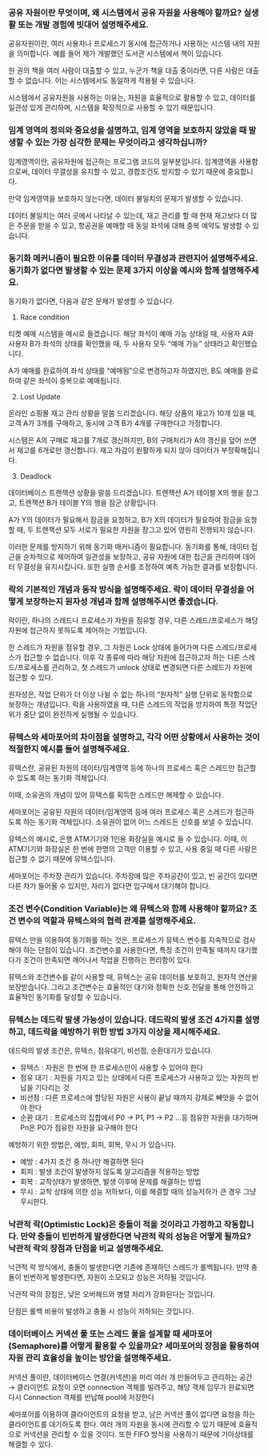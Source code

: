 ### 공유 자원이란 무엇이며, 왜 시스템에서 공유 자원을 사용해야 할까요? 실생활 또는 개발 경험에 빗대어 설명해주세요.

공유자원이란, 여러 사용자나 프로세스가 동시에 접근하거나 사용하는 시스템 내의 자원을 의미합니다. 예를 들어 제가 개발했던 도서관 시스템에서 책이 있습니다.

한 권의 책을 여러 사람이 대출할 수 있고, 누군가 책을 대출 중이라면, 다른 사람은 대출할 수 없습니다. 이는 시스템에서도 동일하게 적용될 수 있습니다.

시스템에서 공유자원을 사용하는 이유는, 자원을 효율적으로 활용할 수 있고, 데이터를 일관성 있게 관리하며, 시스템을 확장적으로 사용할 수 있기 때문입니다.

### 임계 영역의 정의와 중요성을 설명하고, 임계 영역을 보호하지 않았을 때 발생할 수 있는 가장 심각한 문제는 무엇이라고 생각하십니까?

임계영역이란, 공유자원에 접근하는 프로그램 코드의 일부분입니다. 임계영역을 사용함으로써, 데이터 무결성을 유지할 수 있고, 경합조건도 방지할 수 있기 때문에 중요합니다.

만약 임계영역을 보호하지 않는다면, 데이터 불일치의 문제가 발생할 수 있습니다.

데이터 불일치는 여러 곳에서 나타날 수 있는데, 재고 관리를 할 때 현재 재고보다 더 많은 주문을 받을 수 있고, 항공권을 예매할 때 동일 좌석에 대해 중복 예약도 발생할 수 있습니다. 

### 동기화 메커니즘이 필요한 이유를 데이터 무결성과 관련지어 설명해주세요. 동기화가 없다면 발생할 수 있는 문제 3가지 이상을 예시와 함께 설명해주세요.

동기화가 없다면, 다음과 같은 문제가 발생할 수 있습니다.

1. Race condition 

티켓 예매 시스템을 예시로 들겠습니다. 해당 좌석이 예매 가능 상태일 때, 사용자 A와 사용자 B가 좌석의 상태를 확인했을 때, 두 사용자 모두 “예매 가능” 상태라고 확인했습니다. 

A가 예매를 완료하여 좌석 상태를 “예매됨”으로 변경하고자 하였지만, B도 예매를 완료하여 같은 좌석이 중복으로 예매됩니다.

2.  Lost Update

온라인 쇼핑몰 재고 관리 상황을 말씀 드리겠습니다. 해당 상품의 재고가 10개 있을 때, 고객 A가 3개를 구매하고, 동시에 고객 B가 4개를 구매한다고 가정합니다. 

시스템은 A의 구매로 재고를 7개로 갱신하지만, B의 구매처리가 A의 갱신을 덮어 쓰면서 재고를 6개로만 갱신합니다. 재고 차감이 원활하게 되지 않아 데이터가 부정확해집니다. 

3. Deadlock

데이터베이스 트랜잭션 상황을 말씀 드리겠습니다. 트랜잭션 A가 테이블 X의 행을 잠그고, 트랜잭션 B가 테이블 Y의 행을 잠군 상황입니다.

A가 Y의 데이터가 필요해서 잠금을 요청하고, B가 X의 데이터가 필요하여 잠금을 요청할 때, 두 트랜잭션 모두 서로가 필요한 자원을 잠그고 있어 영원히 진행되지 않습니다. 

이러한 문제를 방지하기 위해 동기화 매커니즘이 필요합니다. 동기화를 통해, 데이터 접근을 순차적으로 제어하여 일관성을 보장하고, 공유 자원에 대한 접근을 관리하며 데이터 무결성을 유지시킵니다. 또한 실행 순서를 조정하여 예측 가능한 결과를 보장합니다. 

### 락의 기본적인 개념과 동작 방식을 설명해주세요. 락이 데이터 무결성을 어떻게 보장하는지 원자성 개념과 함께 설명해주시면 좋겠습니다.

락이란, 하나의 스레드나 프로세스가 자원을 점유할 경우, 다른 스레드/프로세스가 해당 자원에 접근하지 못하도록 제어하는 기법입니다. 

한 스레드가 자원을 점유할 경우, 그 자원은 Lock 상태에 들어가며 다른 스레드/프로세스가 접근할 수 없습니다. 이후 각 종류에 따라 해당 자원에 접근하고자 하는 다른 스레드/프로세스를 관리하고, 첫 스레드가 unlock 상태로 변경되면 다른 스레드가 자원에 접근할 수 있다.

원자성은, 작업 단위가 더 이상 나뉠 수 없는 하나의 “원자적” 실행 단위로 동작함으로 보장하는 개념입니다. 락을 사용하였을 때, 다른 스레드의 작업을 방지하여 특정 작업단위가 중단 없이 완전하게 실행될 수 있습니다. 

### 뮤텍스와 세마포어의 차이점을 설명하고, 각각 어떤 상황에서 사용하는 것이 적절한지 예시를 들어 설명해주세요.

뮤텍스란, 공유된 자원의 데이터/임계영역 등에 하나의 프로세스 혹은 스레드만 접근할 수 있도록 하는 동기화 객체입니다. 

이때, 소유권의 개념이 있어 뮤텍스를 획득한 스레드만 해제할 수 있습니다. 

세마포어는 공유된 자원의 데이터/임계영역 등에 여러 프로세스 혹은 스레드가 접근하도록 하는 동기화 객체입니다. 소유권이 없어 어느 스레드든 신호를 보낼 수 있습니다. 

뮤텍스의 예시로, 은행 ATM기기와 1인용 화장실을 예시로 들 수 있습니다. 이때, 이 ATM기기와 화장실은 한 번에 한명의 고객만 이용할 수 있고, 사용 중일 때 다른 사람은 접근할 수 없기 때문에 뮤텍스입니다.

세마포어는 주차장 관리가 있습니다. 주차장에 많은 주차공간이 있고, 빈 공간이 있다면 다른 차가 들어올 수 있지만, 자리가 없다면 입구에서 대기해야 합니다. 

### 조건 변수(Condition Variable)는 왜 뮤텍스와 함께 사용해야 할까요? 조건 변수의 역할과 뮤텍스와의 협력 관계를 설명해주세요.

뮤텍스 만을 이용하여 동기화를 하는 것은, 프로세스가 뮤텍스 변수를 지속적으로 검사해야 하는 단점이 있습니다. 조건변수를 사용한다면, 특정 조건이 만족될 때까지 대기했다가 조건이 만족되면 깨어나서 작업을 진행하는 편리함이 있다. 

뮤텍스와 조건변수를 같이 사용할 때, 뮤텍스는 공유 데이터를 보호하고, 원자적 연산을 보장받습니다. 그리고 조건변수는 효율적인 대기와 정확한 신호 전달을 통해 안전하고 효율적인 동기화를 달성할 수 있습니다.

### 뮤텍스는 데드락 발생 가능성이 있습니다. 데드락의 발생 조건 4가지를 설명하고, 데드락을 예방하기 위한 방법 3가지 이상을 제시해주세요.

데드락의 발생 조건은, 뮤텍스, 점유대기, 비선점, 순환대기가 있습니다. 

- 뮤텍스 : 자원은 한 번에 한 프로세스만이 사용할 수 있어야 한다
- 점유 대기 : 자원을 가지고 있는 상태에서 다른 프로세스가 사용하고 있는 자원의 반납을 기다리는 것
- 비선점 : 다른 프로세스에 할당된 자원은 사용이 끝날 때까지 강제로 빼앗을 수 없어야 한다
- 순환 대기 : 프로세스의 집합에서 P0 → P1, P1 → P2 …등 점유한 자원을 대기하며 Pn은 P0가 점유한 자원을 요구해야 한다

예방하기 위한 방법은, 예방, 회피, 회복, 무시 가 있습니다.
- 예방 : 4가지 조건 중 하나만 해결하면 된다
- 회피 : 발생 조건이 발생하지 않도록 알고리즘을 적용하는 방법
- 회복 : 교착상태가 발생하면, 발생 이후에 문제를 해결하는 방법
- 무시 : 교착 상태에 의한 성능 저하보다, 이를 해결할 때의 성능저하가 큰 경우 그냥 무시한다.

### 낙관적 락(Optimistic Lock)은 충돌이 적을 것이라고 가정하고 작동합니다. 만약 충돌이 빈번하게 발생한다면 낙관적 락의 성능은 어떻게 될까요? 낙관적 락의 장점과 단점을 비교 설명해주세요.

낙관적 락 방식에서, 충돌이 발생한다면 기존에 존재하던 스레드가 롤백됩니다. 만약 충돌이 빈번하게 발생한다면, 자원이 소모되고 성능은 저하될 것입니다.

낙관적 락의 장점은, 낮은 오버헤드와 병렬 처리가 강화된다는 것입니다. 

단점은 롤백 비용이 발생하고 충돌 시 성능이 저하되는 것입니다.  

### 데이터베이스 커넥션 풀 또는 스레드 풀을 설계할 때 세마포어(Semaphore)를 어떻게 활용할 수 있을까요? 세마포어의 장점을 활용하여 자원 관리 효율성을 높이는 방안을 설명해주세요.

커넥션 풀이란, 데이터베이스 연결(커넥션)을 미리 여러 개 만들어두고 관리하는 공간
→ 클라이언트 요청이 오면 connection 객체를 빌려주고, 해당 객체 임무가 완료되면 다시 Connection 객체를 반납해 pool에 저장한다

세마포어를 이용하여 클라이언트의 요청을 받고, 남은 커넥션 풀이 없다면 요청을 하는 클라이언트를 대기하도록 한다. 여러 개의 자원을 동시에 관리할 수 있기 때문에 효율적으로 커넥션을 관리할 수 있을 것이다. 또한 FIFO 방식을 사용하기 때문에 기아상태를 해결할 수 있다.